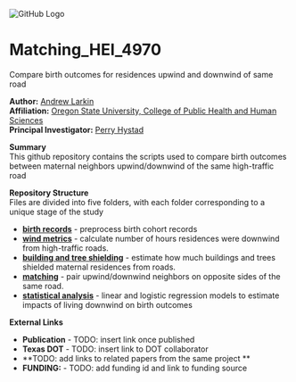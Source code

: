 ![GitHub Logo](/Images/Matching.jpg )

# Matching_HEI_4970
Compare birth outcomes for residences upwind and downwind of same road

**Author:** [Andrew Larkin](https://www.linkedin.com/in/andrew-larkin-525ba3b5/) <br>
**Affiliation:** [Oregon State University, College of Public Health and Human Sciences](https://health.oregonstate.edu/) <br>
**Principal Investigator:** [Perry Hystad](https://health.oregonstate.edu/people/perry-hystad) <br>


**Summary** <br>
This github repository contains the scripts used to compare birth outcomes between maternal neighbors upwind/downwind of the same high-traffic road

**Repository Structure** <br>
Files are divided into five folders, with each folder corresponding to a unique stage of the study

- **[birth records](https://github.com/larkinandy/LUR-NO2-Model/tree/master/birth%20records)** - preprocess birth cohort records <br>
- **[wind metrics](https://github.com/larkinandy/LUR-NO2-Model/tree/master/wind%20metrics)** - calculate number of hours residences were downwind from high-traffic roads.
- **[building and tree shielding](https://github.com/larkinandy/LUR-NO2-Model/tree/master/building%20and%20tree%20shielding)** - estimate how much buildings and trees shielded maternal residences from roads. <br>
- **[matching](https://github.com/larkinandy/LUR-NO2-Model/tree/master/matching)** - pair upwind/downwind neighbors on opposite sides of the same road. <br>
- **[statistical analysis](https://github.com/larkinandy/LUR-NO2-Model/tree/master/statistical%20analysis)** - linear and logistic regression models to estimate impacts of living downwind on birth outcomes <br>

**External Links**
- **Publication** - TODO: insert link once published
- **Texas DOT** - TODO: insert link to DOT collaborator
- **TODO: add links to related papers from the same project **
- **FUNDING:** - TODO: add funding id and link to funding source
